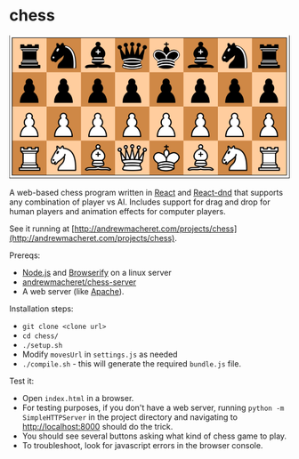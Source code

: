 # chess

![Game image](game2.png?raw=true "Game image")

A web-based chess program written in [React](https://facebook.github.io/react/) and [React-dnd](http://gaearon.github.io/react-dnd/) that supports any combination of player vs AI. Includes support for drag and drop for human players and animation effects for computer players.

See it running at [http://andrewmacheret.com/projects/chess](http://andrewmacheret.com/projects/chess).

Prereqs:
* [Node.js](https://nodejs.org/) and [Browserify](http://browserify.org/) on a linux server
* [andrewmacheret/chess-server](https://github.com/andrewmacheret/chess-server)
* A web server (like [Apache](https://httpd.apache.org/)).

Installation steps:
* `git clone <clone url>`
* `cd chess/`
* `./setup.sh`
* Modify `movesUrl` in `settings.js` as needed
* `./compile.sh` - this will generate the required `bundle.js` file.

Test it:
* Open `index.html` in a browser.
 * For testing purposes, if you don't have a web server, running `python -m SimpleHTTPServer` in the project directory and navigating to [http://localhost:8000](http://localhost:8000) should do the trick.
* You should see several buttons asking what kind of chess game to play.
* To troubleshoot, look for javascript errors in the browser console.

